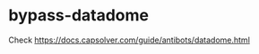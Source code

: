 # bypass-datadome
Check https://docs.capsolver.com/guide/antibots/datadome.html
                                     